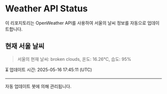 
# Weather API Status

이 리포지토리는 OpenWeather API를 사용하여 서울의 날씨 정보를 자동으로 업데이트합니다.

## 현재 서울 날씨
> 서울의 현재 날씨: broken clouds, 온도: 16.26°C, 습도: 95%

⏳ 업데이트 시간: 2025-05-16 17:45:11 (UTC)

---
자동 업데이트 봇에 의해 관리됩니다.
